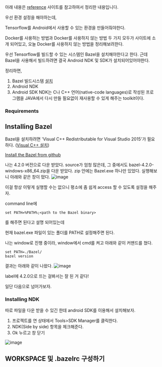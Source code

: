 아래 내용은 [reference](https://www.tensorflow.org/lite/guide/build_android?hl=ko) 사이트를 참고하여서 정리한 내용입니다.

우선 환경 설정을 해야하는데, 

Tensorflow를 Android에서 사용할 수 있는 환경을 만들어줘야한다. 

Docker를 사용하는 방법과 Docker를 사용하지 않는 방법 두 가지 모두가 사이트에 소개 되어있고, 오늘 Docker를 사용하지 않는 방법을 정리해보려한다. 

우선 Tensorflow를 빌드할 수 있는 시스템인 Bazel을 설치해야한다고 한다. 근데 Bazel을 사용해서 빌드하려면 결국 Android NDK 및 SDK가 설치되어있어야한다. 


정리하면, 

1. Bazel 빌드시스템 [설치](https://docs.bazel.build/versions/4.2.0/install-windows.html)
2. Android NDK
3. Android SDK
NDK는 C나 C++ 언어(native-code languages)로 작성된 프로그램을 JAVA에서 다시 만들 필요없이 재사용할 수 있게 해주는 toolkit이다. 

### Requirements 

## Installing Bazel

Bazel을 설치하려면 'Visual C++ Redistributable for Visual Studio 2015'가 필요하다. ([Visual C++ 설치](https://www.microsoft.com/en-us/download/details.aspx?id=48145)) 

[Install the Bazel from github](https://github.com/bazelbuild/bazel/releases)

나는 4.2.0 버전으로 다운 받았다. 
source가 엄청 많은데, 그 중에서도 bazel-4.2.0-windows-x86_64.zip을 다운 받았다. 
zip 안에는 Bazel.exe 하나만 있었다. 
실행해보니 아래와 같은 창이 떴다. 
![image](https://user-images.githubusercontent.com/42258047/130380738-2b2f9cfa-5d7d-46bc-9872-4e8d4b14681a.png)

이걸 항상 이렇게 실행할 수는 없으니 평소에 좀 쉽게 access 할 수 있도록 설정을 해주자. 

command line에 

```
set PATH=%PATH%;<path to the Bazel binary>
```
를 해주면 된다고 설명 되어있는데 

현재 bazel.exe 파일이 있는 폴더를 PATH로 설정해주면 된다. 
 
나는 window로 진행 중이라, window에서 cmd를 켜고 아래와 같이 커맨드를 쳤다. 

```
set PATH=./Bazel/
bazel version
```

결과는 아래와 같이 나왔다. 
![image](https://user-images.githubusercontent.com/42258047/130381482-71156846-8e9a-4c8a-bb6b-f476c75503bf.png)

label에 4.2.0으로 뜨는 걸봐서는 잘 된 거 같다!

일단 다음으로 넘어가보자. 

### Installing NDK

따로 파일을 다운 받을 수 있긴 한데 android SDK를 이용해서 설치해보자. 

1) 프로젝트를 연 상태에서 Tools>SDK Manager를 클릭한다. 
2) NDK(Side by side) 항목을 체크해준다. 
3) Ok 누르고 창 닫기

![image](https://user-images.githubusercontent.com/42258047/130382161-b9c95840-f517-40a8-8c16-860d332dfa8a.png)

## WORKSPACE 및 .bazelrc 구성하기


